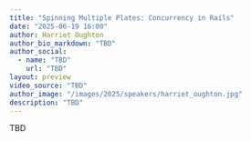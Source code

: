 ```yaml
---
title: "Spinning Multiple Plates: Concurrency in Rails"
date: "2025-06-19 16:00"
author: Harriet Oughton
author_bio_markdown: "TBD"
author_social:
  - name: "TBD"
    url: "TBD"
layout: preview
video_source: "TBD"
author_image: "/images/2025/speakers/harriet_oughton.jpg"
description: "TBD"
---
```


TBD